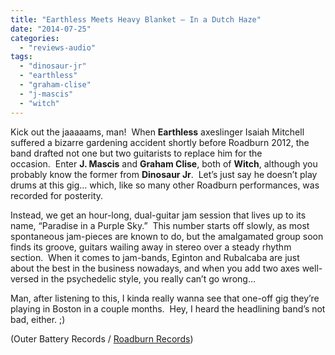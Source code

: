```yaml
---
title: "Earthless Meets Heavy Blanket – In a Dutch Haze"
date: "2014-07-25"
categories: 
  - "reviews-audio"
tags: 
  - "dinosaur-jr"
  - "earthless"
  - "graham-clise"
  - "j-mascis"
  - "witch"
---
```


Kick out the jaaaaams, man!  When **Earthless** axeslinger Isaiah Mitchell suffered a bizarre gardening accident shortly before Roadburn 2012, the band drafted not one but two guitarists to replace him for the occasion.  Enter **J. Mascis** and **Graham Clise**, both of **Witch**, although you probably know the former from **Dinosaur Jr**.  Let’s just say he doesn’t play drums at this gig… which, like so many other Roadburn performances, was recorded for posterity.

Instead, we get an hour-long, dual-guitar jam session that lives up to its name, “Paradise in a Purple Sky.”  This number starts off slowly, as most spontaneous jam-pieces are known to do, but the amalgamated group soon finds its groove, guitars wailing away in stereo over a steady rhythm section.  When it comes to jam-bands, Eginton and Rubalcaba are just about the best in the business nowadays, and when you add two axes well-versed in the psychedelic style, you really can’t go wrong…

Man, after listening to this, I kinda really wanna see that one-off gig they’re playing in Boston in a couple months.  Hey, I heard the headlining band’s not bad, either. ;)

(Outer Battery Records / [Roadburn Records](http://burningworldrecords.com/artist/earthless-meets-heavy-blanket "Link To Roadburn Records Website"))
